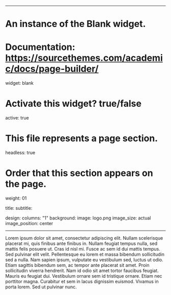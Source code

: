 
---
# An instance of the Blank widget.
# Documentation: https://sourcethemes.com/academic/docs/page-builder/
widget: blank

# Activate this widget? true/false
active: true

# This file represents a page section.
headless: true

# Order that this section appears on the page.
weight: 01

title:
subtitle:

design:
 columns: "1"
 background:
  image: logo.png
  image_size: actual
  image_position: center

---

Lorem ipsum dolor sit amet, consectetur adipiscing elit. Nullam scelerisque placerat mi, quis finibus ante finibus in. Nullam feugiat tempus nulla, sed mattis felis posuere ut. Cras id nisl mi. Fusce ac sem id dui mattis tempus. Sed pulvinar elit velit. Pellentesque eu lorem et massa bibendum sollicitudin sed a nulla. Nam sapien ipsum, vulputate eu vestibulum sed, luctus ut odio. Etiam sagittis bibendum sem, ac tempor ante placerat sit amet. Proin sollicitudin viverra hendrerit. Nam id odio sit amet tortor faucibus feugiat. Mauris eu feugiat dui. Vestibulum ornare sem id tristique ornare. Etiam nec porttitor magna. Curabitur et sem in lacus dignissim euismod. Vivamus in porta lorem. Sed ut pulvinar nunc. 